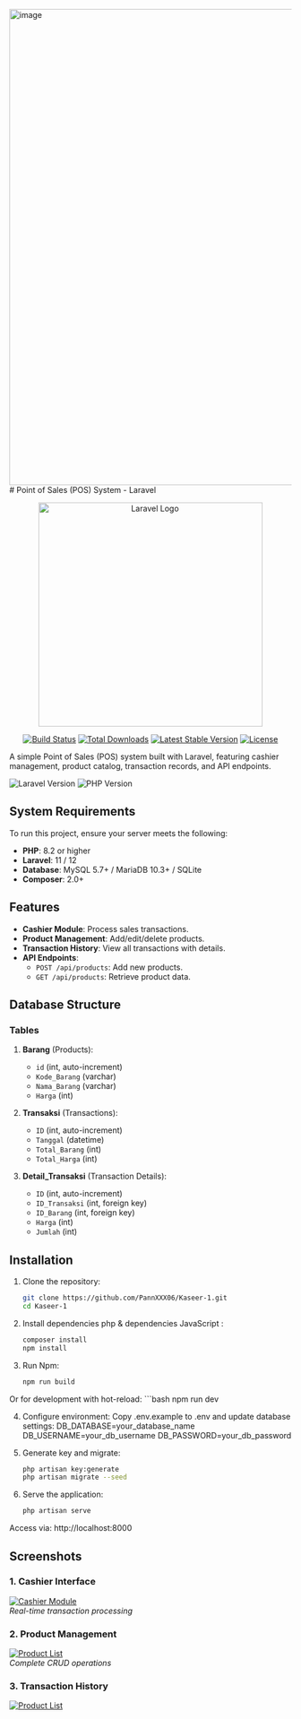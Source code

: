 <img width="1891" height="850" alt="image" src="https://github.com/user-attachments/assets/bf3f90e4-023c-4c95-b775-45b062592ae4" /># Point of Sales (POS) System - Laravel
<p align="center"><a href="https://laravel.com" target="_blank"><img src="https://raw.githubusercontent.com/laravel/art/master/logo-lockup/5%20SVG/2%20CMYK/1%20Full%20Color/laravel-logolockup-cmyk-red.svg" width="400" alt="Laravel Logo"></a></p>

<p align="center">
<a href="https://github.com/laravel/framework/actions"><img src="https://github.com/laravel/framework/workflows/tests/badge.svg" alt="Build Status"></a>
<a href="https://packagist.org/packages/laravel/framework"><img src="https://img.shields.io/packagist/dt/laravel/framework" alt="Total Downloads"></a>
<a href="https://packagist.org/packages/laravel/framework"><img src="https://img.shields.io/packagist/v/laravel/framework" alt="Latest Stable Version"></a>
<a href="https://packagist.org/packages/laravel/framework"><img src="https://img.shields.io/packagist/l/laravel/framework" alt="License"></a>
</p>

A simple Point of Sales (POS) system built with Laravel, featuring cashier management, product catalog, transaction records, and API endpoints.

![Laravel Version](https://img.shields.io/badge/Laravel-10%2B-orange?style=flat-square)
![PHP Version](https://img.shields.io/badge/PHP-8.1%2B-blue?style=flat-square)

## System Requirements
To run this project, ensure your server meets the following:
- **PHP**: 8.2 or higher
- **Laravel**: 11 / 12
- **Database**: MySQL 5.7+ / MariaDB 10.3+ / SQLite
- **Composer**: 2.0+

## Features
- **Cashier Module**: Process sales transactions.
- **Product Management**: Add/edit/delete products.
- **Transaction History**: View all transactions with details.
- **API Endpoints**:
  - `POST /api/products`: Add new products.
  - `GET /api/products`: Retrieve product data.

## Database Structure
### Tables
1. **Barang** (Products):
   - `id` (int, auto-increment)
   - `Kode_Barang` (varchar)
   - `Nama_Barang` (varchar)
   - `Harga` (int)

2. **Transaksi** (Transactions):
   - `ID` (int, auto-increment)
   - `Tanggal` (datetime)
   - `Total_Barang` (int)
   - `Total_Harga` (int)

3. **Detail_Transaksi** (Transaction Details):
   - `ID` (int, auto-increment)
   - `ID_Transaksi` (int, foreign key)
   - `ID_Barang` (int, foreign key)
   - `Harga` (int)
   - `Jumlah` (int)

## Installation
1. Clone the repository:
   ```bash
   git clone https://github.com/PannXXX06/Kaseer-1.git
   cd Kaseer-1
2. Install dependencies php & dependencies JavaScript :
    ```bash
    composer install
    npm install
3. Run Npm:
    ```bash
    npm run build
    
Or for development with hot-reload:
    ```bash
    npm run dev
    
4. Configure environment:
    Copy .env.example to .env and update database settings:
    DB_DATABASE=your_database_name 
    DB_USERNAME=your_db_username
    DB_PASSWORD=your_db_password
   
5.  Generate key and migrate:
    ```bash
    php artisan key:generate
    php artisan migrate --seed

6. Serve the application:
    ```bash
    php artisan serve
Access via: http://localhost:8000

## Screenshots

### 1. Cashier Interface
[![Cashier Module](blob:https://id.pinterest.com/1cc15c4f-46c3-44df-b88e-cff0866f2fc2)](blob:https://id.pinterest.com/1cc15c4f-46c3-44df-b88e-cff0866f2fc2)  
*Real-time transaction processing*

### 2. Product Management
[![Product List](https://i.imgur.com/EXAMPLE3.jpg)](https://i.imgur.com/EXAMPLE3.jpg)  
*Complete CRUD operations*

### 3. Transaction History
[![Product List](blob:https://id.pinterest.com/df13ed94-5ceb-435e-9db2-4cae33283802)](blob:https://id.pinterest.com/df13ed94-5ceb-435e-9db2-4cae33283802)  




